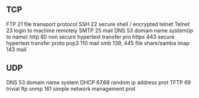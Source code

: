 ## TCP
FTP 21        file transport protocol
SSH 22       secure shell / encrypted telnet
Telnet 23    login to machine remotely
SMTP 25     mail
DNS 53        domain name system(ip to name)
http 80        non secure hypertext transfer pro
https 443    secure  hypertext transfer proto
pop3 110        mail
smb 139, 445   file share/samba
imap 143        mail

## UDP 
DNS 53   domain name system
DHCP 67,68  random ip address prot
TFTP 69   trivial ftp
snmp 161    simple network management prot



